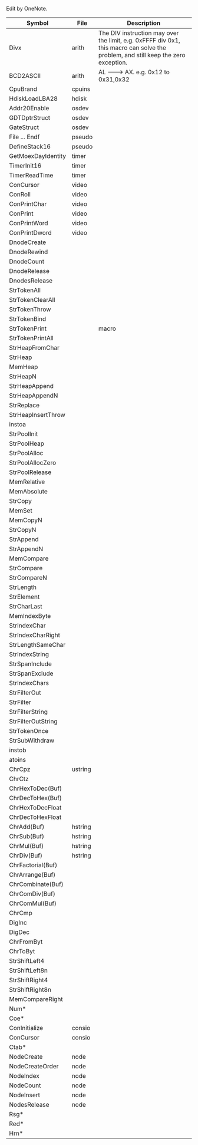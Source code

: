 Edit by OneNote.

| Symbol             | File    | Description                                                  |
| ------------------ | ------- | ------------------------------------------------------------ |
| Divx               | arith   | The DIV  instruction may over the limit, e.g. 0xFFFF div 0x1, this macro can solve the  problem, and still keep the zero exception. |
| BCD2ASCII          | arith   | AL --->  AX. e.g. 0x12 to 0x31,0x32                          |
| CpuBrand           | cpuins  |                                                              |
| HdiskLoadLBA28     | hdisk   |                                                              |
| Addr20Enable       | osdev   |                                                              |
| GDTDptrStruct      | osdev   |                                                              |
| GateStruct         | osdev   |                                                              |
| File ... Endf      | pseudo  |                                                              |
| DefineStack16      | pseudo  |                                                              |
| GetMoexDayIdentity | timer   |                                                              |
| TimerInit16        | timer   |                                                              |
| TimerReadTime      | timer   |                                                              |
| ConCursor          | video   |                                                              |
| ConRoll            | video   |                                                              |
| ConPrintChar       | video   |                                                              |
| ConPrint           | video   |                                                              |
| ConPrintWord       | video   |                                                              |
| ConPrintDword      | video   |                                                              |
| DnodeCreate        |         |                                                              |
| DnodeRewind        |         |                                                              |
| DnodeCount         |         |                                                              |
| DnodeRelease       |         |                                                              |
| DnodesRelease      |         |                                                              |
| StrTokenAll        |         |                                                              |
| StrTokenClearAll   |         |                                                              |
| StrTokenThrow      |         |                                                              |
| StrTokenBind       |         |                                                              |
| StrTokenPrint      |         | macro                                                        |
| StrTokenPrintAll   |         |                                                              |
| StrHeapFromChar    |         |                                                              |
| StrHeap            |         |                                                              |
| MemHeap            |         |                                                              |
| StrHeapN           |         |                                                              |
| StrHeapAppend      |         |                                                              |
| StrHeapAppendN     |         |                                                              |
| StrReplace         |         |                                                              |
| StrHeapInsertThrow |         |                                                              |
| instoa             |         |                                                              |
| StrPoolInit        |         |                                                              |
| StrPoolHeap        |         |                                                              |
| StrPoolAlloc       |         |                                                              |
| StrPoolAllocZero   |         |                                                              |
| StrPoolRelease     |         |                                                              |
| MemRelative        |         |                                                              |
| MemAbsolute        |         |                                                              |
| StrCopy            |         |                                                              |
| MemSet             |         |                                                              |
| MemCopyN           |         |                                                              |
| StrCopyN           |         |                                                              |
| StrAppend          |         |                                                              |
| StrAppendN         |         |                                                              |
| MemCompare         |         |                                                              |
| StrCompare         |         |                                                              |
| StrCompareN        |         |                                                              |
| StrLength          |         |                                                              |
| StrElement         |         |                                                              |
| StrCharLast        |         |                                                              |
| MemIndexByte       |         |                                                              |
| StrIndexChar       |         |                                                              |
| StrIndexCharRight  |         |                                                              |
| StrLengthSameChar  |         |                                                              |
| StrIndexString     |         |                                                              |
| StrSpanInclude     |         |                                                              |
| StrSpanExclude     |         |                                                              |
| StrIndexChars      |         |                                                              |
| StrFilterOut       |         |                                                              |
| StrFilter          |         |                                                              |
| StrFilterString    |         |                                                              |
| StrFilterOutString |         |                                                              |
| StrTokenOnce       |         |                                                              |
| StrSubWithdraw     |         |                                                              |
| instob             |         |                                                              |
| atoins             |         |                                                              |
| ChrCpz             | ustring |                                                              |
| ChrCtz             |         |                                                              |
| ChrHexToDec(Buf)   |         |                                                              |
| ChrDecToHex(Buf)   |         |                                                              |
| ChrHexToDecFloat   |         |                                                              |
| ChrDecToHexFloat   |         |                                                              |
| ChrAdd(Buf)        | hstring |                                                              |
| ChrSub(Buf)        | hstring |                                                              |
| ChrMul(Buf)        | hstring |                                                              |
| ChrDiv(Buf)        | hstring |                                                              |
| ChrFactorial(Buf)  |         |                                                              |
| ChrArrange(Buf)    |         |                                                              |
| ChrCombinate(Buf)  |         |                                                              |
| ChrComDiv(Buf)     |         |                                                              |
| ChrComMul(Buf)     |         |                                                              |
| ChrCmp             |         |                                                              |
| DigInc             |         |                                                              |
| DigDec             |         |                                                              |
| ChrFromByt         |         |                                                              |
| ChrToByt           |         |                                                              |
| StrShiftLeft4      |         |                                                              |
| StrShiftLeft8n     |         |                                                              |
| StrShiftRight4     |         |                                                              |
| StrShiftRight8n    |         |                                                              |
| MemCompareRight    |         |                                                              |
| Num*               |         |                                                              |
| Coe*               |         |                                                              |
| ConInitialize      | consio  |                                                              |
| ConCursor          | consio  |                                                              |
| Ctab*              |         |                                                              |
| NodeCreate         | node    |                                                              |
| NodeCreateOrder    | node    |                                                              |
| NodeIndex          | node    |                                                              |
| NodeCount          | node    |                                                              |
| NodeInsert         | node    |                                                              |
| NodesRelease       | node    |                                                              |
| Rsg*               |         |                                                              |
| Red*               |         |                                                              |
| Hrn*               |         |                                                              |